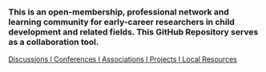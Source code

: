 ### This is an open-membership, professional network and learning community for early-career researchers in child development and related fields. This GitHub Repository serves as a collaboration tool.


[Discussions  l  ](https://github.com/scools/Research-Network/projects/2?add_cards_query=is%3Aopen)    [Conferences  l  ](https://github.com/scools/Research-Network/wiki/Conferences)    [Associations  l  ](https://github.com/scools/Research-Network/wiki/Resources)    [Projects  l  ](https://github.com/scools/Research-Network/wiki/Projects)[Local Resources](https://github.com/scools/Research-Network/wiki/Resources-%7C-Policies)
